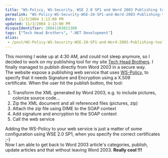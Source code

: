 ```yaml
---
title: "WS-Policy, WS-Security, WSE 2.0 SP1 and Word 2003 Publishing tool"
permalink: "WS-Policy-WS-Security-WSE-20-SP1-and-Word-2003-Publishing-tool"
date: 11/3/2004 1:13:00 PM
updated: 11/3/2004 1:13:00 PM
disqusIdentifier: 20041103011300
tags: ["Tech Head Brothers", ".NET Development"]
alias:
 - /post/WS-Policy-WS-Security-WSE-20-SP1-and-Word-2003-Publishing-tool.aspx/index.html
---
```

This morning I woke up at 4:30 AM, and could not sleep anymore, so I decided to work on my publishing tool for my site [Tech Head Brothers](http://www.techheadbrothers.com "Tech Head Brothers"). I finally managed to publish directly from Word 2003 in a secure way. <br>The website expose a publishing web service that uses [WS-Policy](http://msdn.microsoft.com/library/default.asp?url=/library/en-us/dnglobspec/html/ws-policy.asp), to specify that it needs Signature and Encryption using a X.509 certificate. When the user hit the publish button, the tool:

<ol>
<li>Transform the XML generated by Word 2003, e.g. to include pictures, colorize source code...</li>
<li>Zip the XML document and all referenced files (pictures, zip)</li>
<li>Attach the zip file using DIME to the SOAP context</li>
<li>Add signature and encryption to the SOAP context</li>
<li>Call the web service</li></ol>


<!-- more -->
Adding the WS-Policy to your web service is just a matter of some configuration using WSE 2.0 SP1, when you specify the correct certificates ;-)<br>Now I am able to get back to Word 2003 article's categories, publish, update articles and that without leaving Word 2003. <strong>Really cool !!!</strong>
